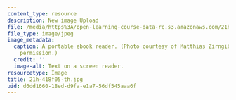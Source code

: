 ```yaml
---
content_type: resource
description: New image Upload
file: /media/https%3A/open-learning-course-data-rc.s3.amazonaws.com/21h-418-from-print-to-digital-technologies-of-the-word-1450-present-fall-2005/d6dd166018edd9fae1a756df545aaa6f_21h-418f05-th.jpg
file_type: image/jpeg
image_metadata:
  caption: A portable ebook reader. (Photo courtesy of Matthias Zirngibl. Used with
    permission.)
  credit: ''
  image-alt: Text on a screen reader.
resourcetype: Image
title: 21h-418f05-th.jpg
uid: d6dd1660-18ed-d9fa-e1a7-56df545aaa6f
---
```

